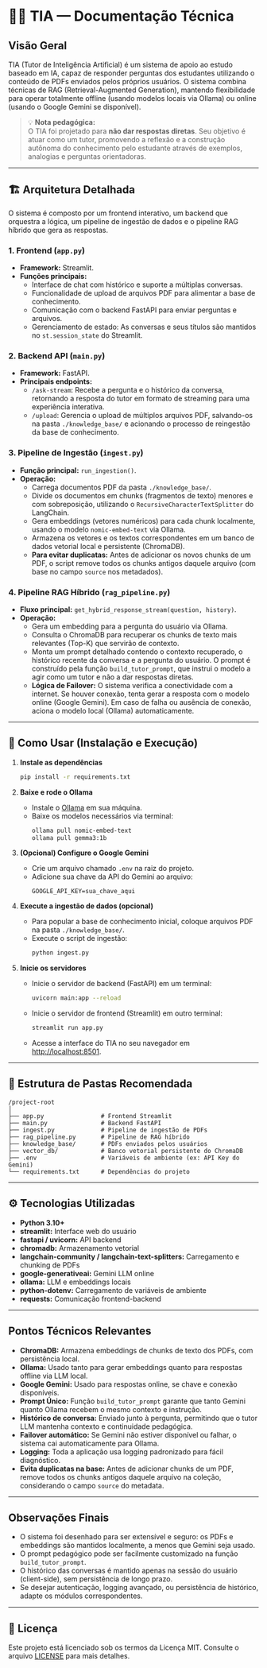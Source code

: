 # 👩‍🏫 TIA — Documentação Técnica

## Visão Geral

TIA (Tutor de Inteligência Artificial) é um sistema de apoio ao estudo baseado em IA, capaz de responder perguntas dos estudantes utilizando o conteúdo de PDFs enviados pelos próprios usuários. O sistema combina técnicas de RAG (Retrieval-Augmented Generation), mantendo flexibilidade para operar totalmente offline (usando modelos locais via Ollama) ou online (usando o Google Gemini se disponível).

> 💡 **Nota pedagógica:**  
> O TIA foi projetado para **não dar respostas diretas**. Seu objetivo é atuar como um tutor, promovendo a reflexão e a construção autônoma do conhecimento pelo estudante através de exemplos, analogias e perguntas orientadoras.

---

## 🏗️ Arquitetura Detalhada

O sistema é composto por um frontend interativo, um backend que orquestra a lógica, um pipeline de ingestão de dados e o pipeline RAG híbrido que gera as respostas.

### 1. Frontend (`app.py`)
- **Framework:** Streamlit.
- **Funções principais:**
  - Interface de chat com histórico e suporte a múltiplas conversas.
  - Funcionalidade de upload de arquivos PDF para alimentar a base de conhecimento.
  - Comunicação com o backend FastAPI para enviar perguntas e arquivos.
  - Gerenciamento de estado: As conversas e seus títulos são mantidos no `st.session_state` do Streamlit.

### 2. Backend API (`main.py`)
- **Framework:** FastAPI.
- **Principais endpoints:**
  - `/ask-stream`: Recebe a pergunta e o histórico da conversa, retornando a resposta do tutor em formato de streaming para uma experiência interativa.
  - `/upload`: Gerencia o upload de múltiplos arquivos PDF, salvando-os na pasta `./knowledge_base/` e acionando o processo de reingestão da base de conhecimento.

### 3. Pipeline de Ingestão (`ingest.py`)
- **Função principal:** `run_ingestion()`.
- **Operação:**
  - Carrega documentos PDF da pasta `./knowledge_base/`.
  - Divide os documentos em chunks (fragmentos de texto) menores e com sobreposição, utilizando o `RecursiveCharacterTextSplitter` do LangChain.
  - Gera embeddings (vetores numéricos) para cada chunk localmente, usando o modelo `nomic-embed-text` via Ollama.
  - Armazena os vetores e os textos correspondentes em um banco de dados vetorial local e persistente (ChromaDB).
  - **Para evitar duplicatas:** Antes de adicionar os novos chunks de um PDF, o script remove todos os chunks antigos daquele arquivo (com base no campo `source` nos metadados).

### 4. Pipeline RAG Híbrido (`rag_pipeline.py`)
- **Fluxo principal:** `get_hybrid_response_stream(question, history)`.
- **Operação:**
  - Gera um embedding para a pergunta do usuário via Ollama.
  - Consulta o ChromaDB para recuperar os chunks de texto mais relevantes (Top-K) que servirão de contexto.
  - Monta um prompt detalhado contendo o contexto recuperado, o histórico recente da conversa e a pergunta do usuário. O prompt é construído pela função `build_tutor_prompt`, que instrui o modelo a agir como um tutor e não a dar respostas diretas.
  - **Lógica de Failover:** O sistema verifica a conectividade com a internet. Se houver conexão, tenta gerar a resposta com o modelo online (Google Gemini). Em caso de falha ou ausência de conexão, aciona o modelo local (Ollama) automaticamente.

---

## 🚀 Como Usar (Instalação e Execução)

1. **Instale as dependências**  
   ```bash
   pip install -r requirements.txt
   ```

2. **Baixe e rode o Ollama**  
   - Instale o [Ollama](https://ollama.com/) em sua máquina.
   - Baixe os modelos necessários via terminal:
     ```bash
     ollama pull nomic-embed-text
     ollama pull gemma3:1b
     ```

3. **(Opcional) Configure o Google Gemini**  
   - Crie um arquivo chamado `.env` na raiz do projeto.
   - Adicione sua chave da API do Gemini ao arquivo:
     ```
     GOOGLE_API_KEY=sua_chave_aqui
     ```

4. **Execute a ingestão de dados (opcional)**  
   - Para popular a base de conhecimento inicial, coloque arquivos PDF na pasta `./knowledge_base/`.
   - Execute o script de ingestão:
     ```bash
     python ingest.py
     ```

5. **Inicie os servidores**  
   - Inicie o servidor de backend (FastAPI) em um terminal:
     ```bash
     uvicorn main:app --reload
     ```
   - Inicie o servidor de frontend (Streamlit) em outro terminal:
     ```bash
     streamlit run app.py
     ```
   - Acesse a interface do TIA no seu navegador em [http://localhost:8501](http://localhost:8501).

---

## 📂 Estrutura de Pastas Recomendada

```
/project-root
│
├── app.py                # Frontend Streamlit
├── main.py               # Backend FastAPI
├── ingest.py             # Pipeline de ingestão de PDFs
├── rag_pipeline.py       # Pipeline de RAG híbrido
├── knowledge_base/       # PDFs enviados pelos usuários
├── vector_db/            # Banco vetorial persistente do ChromaDB
├── .env                  # Variáveis de ambiente (ex: API Key do Gemini)
└── requirements.txt      # Dependências do projeto
```

---

## ⚙️ Tecnologias Utilizadas

- **Python 3.10+**
- **streamlit:** Interface web do usuário
- **fastapi / uvicorn:** API backend
- **chromadb:** Armazenamento vetorial
- **langchain-community / langchain-text-splitters:** Carregamento e chunking de PDFs
- **google-generativeai:** Gemini LLM online
- **ollama:** LLM e embeddings locais
- **python-dotenv:** Carregamento de variáveis de ambiente
- **requests:** Comunicação frontend-backend

---

## Pontos Técnicos Relevantes

- **ChromaDB:** Armazena embeddings de chunks de texto dos PDFs, com persistência local.
- **Ollama:** Usado tanto para gerar embeddings quanto para respostas offline via LLM local.
- **Google Gemini:** Usado para respostas online, se chave e conexão disponíveis.
- **Prompt Único:** Função `build_tutor_prompt` garante que tanto Gemini quanto Ollama recebem o mesmo contexto e instrução.
- **Histórico de conversa:** Enviado junto à pergunta, permitindo que o tutor LLM mantenha contexto e continuidade pedagógica.
- **Failover automático:** Se Gemini não estiver disponível ou falhar, o sistema cai automaticamente para Ollama.
- **Logging:** Toda a aplicação usa logging padronizado para fácil diagnóstico.
- **Evita duplicatas na base:** Antes de adicionar chunks de um PDF, remove todos os chunks antigos daquele arquivo na coleção, considerando o campo `source` do metadata.

---

## Observações Finais

- O sistema foi desenhado para ser extensível e seguro: os PDFs e embeddings são mantidos localmente, a menos que Gemini seja usado.
- O prompt pedagógico pode ser facilmente customizado na função `build_tutor_prompt`.
- O histórico das conversas é mantido apenas na sessão do usuário (client-side), sem persistência de longo prazo.
- Se desejar autenticação, logging avançado, ou persistência de histórico, adapte os módulos correspondentes.

---

## 📄 Licença

Este projeto está licenciado sob os termos da Licença MIT. Consulte o arquivo [LICENSE]([LICENSE](https://github.com/victorfl-c/TIA-Artificial-Intellected-Tutor/blob/main/LICENSE)) para mais detalhes.
